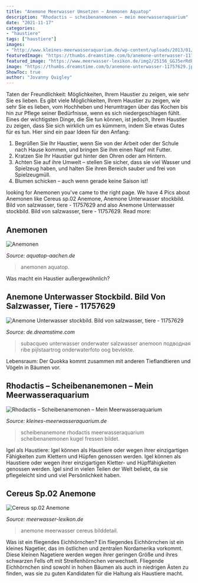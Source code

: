 ```yaml
---
title: "Anemone Meerwasser Umsetzen ~ Anemonen Aquatop"
description: "Rhodactis – scheibenanemonen – mein meerwasseraquarium"
date: "2021-11-17"
categories:
- "haustiere"
tags: ["haustiere"]
images:
- "http://www.kleines-meerwasseraquarium.de/wp-content/uploads/2013/01/Scheibenanemone-Kugel2.jpg"
featuredImage: "https://thumbs.dreamstime.com/b/anemone-unterwasser-11757629.jpg"
featured_image: "https://www.meerwasser-lexikon.de/img2/25156_GGJ5erRdFm.jpg"
image: "https://thumbs.dreamstime.com/b/anemone-unterwasser-11757629.jpg"
ShowToc: true
author: "Jovanny Quigley"
---
```



Taten der Freundlichkeit: Möglichkeiten, Ihrem Haustier zu zeigen, wie sehr Sie es lieben.
Es gibt viele Möglichkeiten, Ihrem Haustier zu zeigen, wie sehr Sie es lieben, vom Hochheben und Herumtragen über das Kochen bis hin zur Pflege seiner Bedürfnisse, wenn es sich niedergeschlagen fühlt. Eines der wichtigsten Dinge, die Sie tun können, ist jedoch, Ihrem Haustier zu zeigen, dass Sie sich wirklich um es kümmern, indem Sie etwas Gutes für es tun. Hier sind ein paar Ideen für den Anfang:
1. Begrüßen Sie Ihr Haustier, wenn Sie von der Arbeit oder der Schule nach Hause kommen, und bringen Sie ihm einen Napf mit Futter.
2. Kratzen Sie Ihr Haustier gut hinter den Ohren oder am Hintern.
3. Achten Sie auf ihre Umwelt – stellen Sie sicher, dass sie viel Wasser und Spielzeug haben, und halten Sie ihren Bereich sauber und frei von Spielzeugmüll.
4. Blumen schicken – auch wenn gerade keine Saison ist!

	

		
looking for Anemonen you've came to the right page. We have 4 Pics about Anemonen like Cereus sp.02 Anemone, Anemone Unterwasser stockbild. Bild von salzwasser, tiere - 11757629 and also Anemone Unterwasser stockbild. Bild von salzwasser, tiere - 11757629. Read more:
		
    
## Anemonen

<img loading=lazy src="https://www.aquatop-aachen.de/files?id=2859&amp;width=555&amp;height=350&amp;stretchMode=ProportionalSmallest" onerror="this.onerror=null;this.src='https://tse2.mm.bing.net/th?id=OIP.wq0JG8F_iliaXyVSbGW5KQHaEq&amp;pid=15.1';" alt="Anemonen">

_Source: aquatop-aachen.de_

>anemonen aquatop. 

	

Was macht ein Haustier außergewöhnlich?

    
## Anemone Unterwasser Stockbild. Bild Von Salzwasser, Tiere - 11757629

<img loading=lazy src="https://thumbs.dreamstime.com/b/anemone-unterwasser-11757629.jpg" onerror="this.onerror=null;this.src='https://tse4.mm.bing.net/th?id=OIP.75R-Y7Eu3zDzUdl3yIlAbQHaE7&amp;pid=15.1';" alt="Anemone Unterwasser stockbild. Bild von salzwasser, tiere - 11757629">

_Source: de.dreamstime.com_

>subacqueo unterwasser onderwater salzwasser anemoon подводная ribe pijlstaartrog onderwaterfoto oog bevlekte. 

	

Lebensraum: Der Quokka kommt zusammen mit anderen Tieflandtieren und Vögeln in Bäumen vor.

    
## Rhodactis – Scheibenanemonen – Mein Meerwasseraquarium

<img loading=lazy src="http://www.kleines-meerwasseraquarium.de/wp-content/uploads/2013/01/Scheibenanemone-Kugel2.jpg" onerror="this.onerror=null;this.src='https://tse3.mm.bing.net/th?id=OIP.sPp65iCgbMxU2JJGfFDplQHaE8&amp;pid=15.1';" alt="Rhodactis – Scheibenanemonen – Mein Meerwasseraquarium">

_Source: kleines-meerwasseraquarium.de_

>scheibenanemone rhodactis meerwasseraquarium scheibenanemonen kugel fressen bildet. 

	

Igel als Haustiere: Igel können als Haustiere oder wegen ihrer einzigartigen Fähigkeiten zum Klettern und Hüpfen genossen werden.
Igel können als Haustiere oder wegen ihrer einzigartigen Kletter- und Hüpffähigkeiten genossen werden. Igel sind in vielen Teilen der Welt beliebt, da sie pflegeleicht sind und viel Persönlichkeit haben.

    
## Cereus Sp.02 Anemone

<img loading=lazy src="https://www.meerwasser-lexikon.de/img2/25156_GGJ5erRdFm.jpg" onerror="this.onerror=null;this.src='https://tse4.mm.bing.net/th?id=OIP.17vEAqbyJQimTtPIqBZDKQHaEK&amp;pid=15.1';" alt="Cereus sp.02 Anemone">

_Source: meerwasser-lexikon.de_

>anemone meerwasser cereus bilddetail. 

	

Was ist ein fliegendes Eichhörnchen?
Ein fliegendes Eichhörnchen ist ein kleines Nagetier, das im östlichen und zentralen Nordamerika vorkommt. Diese kleinen Nagetiere werden wegen ihrer geringen Größe und ihres schwarzen Fells oft mit Streifenhörnchen verwechselt. Fliegende Eichhörnchen sind sowohl in hohen Bäumen als auch in niedrigen Ästen zu finden, was sie zu guten Kandidaten für die Haltung als Haustiere macht.

